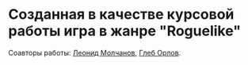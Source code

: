 # Созданная в качестве курсовой работы игра в жанре "Roguelike"
Соавторы работы: <a href="https://vk.com/ler1s_one_l0ve"> Леонид Молчанов</a>, <a href="https://vk.com/gleorl">Глеб Орлов</a>.
